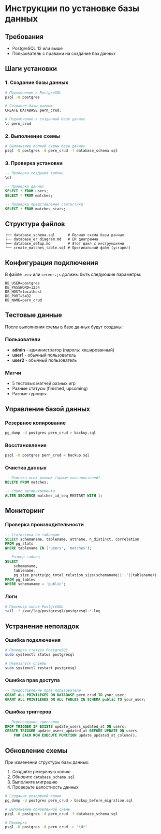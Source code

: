 # Инструкции по установке базы данных

## Требования

- PostgreSQL 12 или выше
- Пользователь с правами на создание баз данных

## Шаги установки

### 1. Создание базы данных

```bash
# Подключение к PostgreSQL
psql -U postgres

# Создание базы данных
CREATE DATABASE pern_crud;

# Подключение к созданной базе данных
\c pern_crud
```

### 2. Выполнение схемы

```bash
# Выполнение полной схемы базы данных
psql -U postgres -d pern_crud -f database_schema.sql
```

### 3. Проверка установки

```sql
-- Проверка создания таблиц
\dt

-- Проверка данных
SELECT * FROM users;
SELECT * FROM matches;

-- Проверка представления статистики
SELECT * FROM matches_stats;
```

## Структура файлов

```
├── database_schema.sql      # Полная схема базы данных
├── database_er_diagram.md   # ER диаграмма
├── database_setup.md        # Этот файл с инструкциями
└── create_matches_table.sql # Оригинальный файл (устарел)
```

## Конфигурация подключения

В файле `.env` или `server.js` должны быть следующие параметры:

```env
DB_USER=postgres
DB_PASSWORD=1234
DB_HOST=localhost
DB_PORT=5432
DB_NAME=pern_crud
```

## Тестовые данные

После выполнения схемы в базе данных будут созданы:

### Пользователи
- **admin** - администратор (пароль: хешированный)
- **user1** - обычный пользователь
- **user2** - обычный пользователь

### Матчи
- 5 тестовых матчей разных игр
- Разные статусы (finished, upcoming)
- Разные турниры

## Управление базой данных

### Резервное копирование
```bash
pg_dump -U postgres pern_crud > backup.sql
```

### Восстановление
```bash
psql -U postgres pern_crud < backup.sql
```

### Очистка данных
```sql
-- Очистка всех данных (кроме пользователей)
DELETE FROM matches;

-- Сброс автоинкремента
ALTER SEQUENCE matches_id_seq RESTART WITH 1;
```

## Мониторинг

### Проверка производительности
```sql
-- Статистика по таблицам
SELECT schemaname, tablename, attname, n_distinct, correlation 
FROM pg_stats 
WHERE tablename IN ('users', 'matches');

-- Размер таблиц
SELECT 
    schemaname,
    tablename,
    pg_size_pretty(pg_total_relation_size(schemaname||'.'||tablename)) as size
FROM pg_tables 
WHERE schemaname = 'public';
```

### Логи
```bash
# Просмотр логов PostgreSQL
tail -f /var/log/postgresql/postgresql-*.log
```

## Устранение неполадок

### Ошибка подключения
```bash
# Проверка статуса PostgreSQL
sudo systemctl status postgresql

# Перезапуск службы
sudo systemctl restart postgresql
```

### Ошибка прав доступа
```sql
-- Предоставление прав пользователю
GRANT ALL PRIVILEGES ON DATABASE pern_crud TO your_user;
GRANT ALL PRIVILEGES ON ALL TABLES IN SCHEMA public TO your_user;
```

### Ошибка триггеров
```sql
-- Пересоздание триггеров
DROP TRIGGER IF EXISTS update_users_updated_at ON users;
CREATE TRIGGER update_users_updated_at BEFORE UPDATE ON users
    FOR EACH ROW EXECUTE FUNCTION update_updated_at_column();
```

## Обновление схемы

При изменении структуры базы данных:

1. Создайте резервную копию
2. Обновите `database_schema.sql`
3. Выполните миграцию
4. Проверьте целостность данных

```bash
# Создание резервной копии
pg_dump -U postgres pern_crud > backup_before_migration.sql

# Выполнение обновленной схемы
psql -U postgres -d pern_crud -f database_schema.sql

# Проверка
psql -U postgres -d pern_crud -c "\dt"
```
